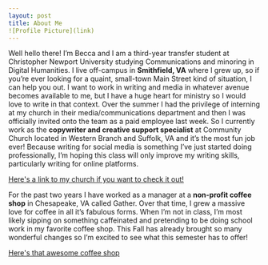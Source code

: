 ```yaml
---
layout: post
title: About Me
![Profile Picture](link)
---
```

Well hello there! I’m Becca and I am a third-year transfer student at Christopher Newport University studying Communications and minoring in Digital Humanities. I live off-campus in **Smithfield, VA** where I grew up, so if you’re ever looking for a quaint, small-town Main Street kind of situation, I can help you out. I want to work in writing and media in whatever avenue becomes available to me, but I have a huge heart for ministry so I would love to write in that context. Over the summer I had the privilege of interning at my church in their media/communications department and then I was officially invited onto the team as a paid employee last week. So I currently work as the **copywriter and creative support specialist** at Community Church located in Western Branch and Suffolk, VA and it’s the most fun job ever! Because writing for social media is something I’ve just started doing professionally, I’m hoping this class will only improve my writing skills, particularly writing for online platforms. 

[Here's a link to my church if you want to check it out!](https://community.church/)

For the past two years I have worked as a manager at a **non-profit coffee shop** in Chesapeake, VA called Gather. Over that time, I grew a massive love for coffee in all it’s fabulous forms. When I’m not in class, I’m most likely sipping on something caffeinated and pretending to be doing school work in my favorite coffee shop. This Fall has already brought so many wonderful changes so I’m excited to see what this semester has to offer!


[Here's that awesome coffee shop](https://gathercafe.net/)
